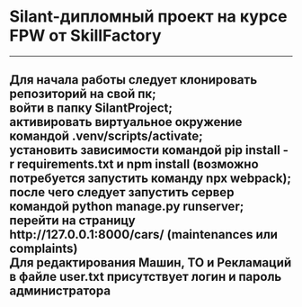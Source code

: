 <h1>Silant-дипломный проект на курсе FPW от SkillFactory</h1>
<hr>
<h2>Для начала работы следует клонировать репозиторий на свой пк;
<br>войти в папку SilantProject; <br>активировать виртуальное окружение командой .venv/scripts/activate;<br>
установить зависимости командой pip install -r requirements.txt и npm install (возможно потребуется запустить команду npx webpack);<br>
после чего следует запустить сервер командой python manage.py runserver;<br>
перейти на страницу http://127.0.0.1:8000/cars/ (maintenances или complaints)<br>
Для редактирования Машин, ТО и Рекламаций в файле user.txt присутствует логин и пароль администратора</h2>
